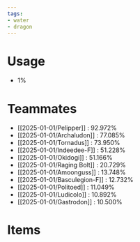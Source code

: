 ```yaml
---
tags:
- water
- dragon
---
```

# Usage
- 1%
# Teammates
- [[2025-01-01/Pelipper]] : 92.972%
- [[2025-01-01/Archaludon]] : 77.085%
- [[2025-01-01/Tornadus]] : 73.950%
- [[2025-01-01/Indeedee-F]] : 51.228%
- [[2025-01-01/Okidogi]] : 51.166%
- [[2025-01-01/Raging Bolt]] : 20.729%
- [[2025-01-01/Amoonguss]] : 13.748%
- [[2025-01-01/Basculegion-F]] : 12.732%
- [[2025-01-01/Politoed]] : 11.049%
- [[2025-01-01/Ludicolo]] : 10.892%
- [[2025-01-01/Gastrodon]] : 10.500%
# Items